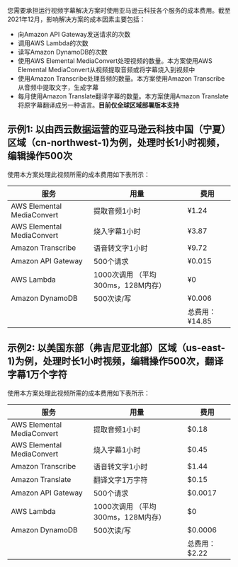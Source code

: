 您需要承担运行视频字幕解决方案时使用亚马逊云科技各个服务的成本费用。截至2021年12月，影响解决方案的成本因素主要包括：

- 向Amazon API Gateway发送请求的次数
- 调用AWS Lambda的次数
- 读写Amazon DynamoDB的次数
- 使用AWS Elemental MediaConvert处理视频的数量。本方案使用AWS Elemental MediaConvert从视频提取音频或将字幕烧入到视频中
- 使用Amazon Transcribe处理音频的数量。本方案使用Amazon Transcribe从音频中提取文字，生成字幕
- 每月使用Amazon Translate翻译字幕的数量。本方案使用Amazon Translate将原字幕翻译成另一种语言。**目前仅全球区域部署版本支持**

## 示例1: 以由西云数据运营的亚马逊云科技中国（宁夏）区域（cn-northwest-1)为例，处理时长1小时视频，编辑操作500次

使用本方案处理此视频所需的成本费用如下表所示：

| 服务 | 用量 | 费用 |
|---|---|---|
| AWS Elemental MediaConvert | 提取音频1小时 | ¥1.24 |
| AWS Elemental MediaConvert | 烧入字幕1小时 | ¥3.87 |
| Amazon Transcribe | 语音转文字1小时 | ¥9.72 |
| Amazon API Gateway | 500个请求 | ¥0.015 |
| AWS Lambda | 1000次调用 （平均300ms，128M内存） | ¥0 |
| Amazon DynamoDB | 500次读/写 | ¥0.006 |
|  |  | 总费用：¥14.85 |

## 示例2: 以美国东部（弗吉尼亚北部）区域（us-east-1)为例，处理时长1小时视频，编辑操作500次，翻译字幕1万个字符

使用本方案处理此视频所需的成本费用如下表所示：

| 服务 | 用量 | 费用 |
|---|---|---|
| AWS Elemental MediaConvert | 提取音频1小时 | $0.18     |
| AWS Elemental MediaConvert | 烧入字幕1小时 | $0.45     |
| Amazon Transcribe | 语音转文字1小时 | $1.44 |
| Amazon Translate | 翻译文字1万字符 | $0.15 |
| Amazon API Gateway | 500个请求 | $0.0017 |
| AWS Lambda | 1000次调用 （平均300ms，128M内存） | $0 |
| Amazon DynamoDB | 500次读/写 | $0.0006 |
|  |  | 总费用：$2.22 |
